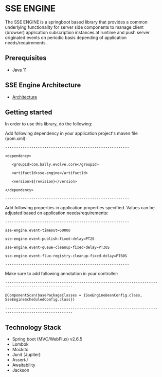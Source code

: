 # SSE ENGINE

The SSE ENGINE is a springboot based library that provides a common underlying functionality for server side components to manage client (browser) application subscription instances at runtime and push server originated events on periodic basis depending of application needs/requirements.

## Prerequisites

- Java 11

## SSE Engine Architecture

* [Architecture](doc/sse-engine-architecture.md)

## Getting started
In order to use this library, do the following:

Add following dependency in your application project's maven file (pom.xml):

`---------------------------------------------------------`

`<dependency>`

`   <groupId>com.bally.evolve.core</groupId>`

`   <artifactId>sse-engine</artifactId>`

`   <version>${revision}</version>`

`</dependency>`

`---------------------------------------------------------`

Add following properties in application.properties specified. Values can be adjusted based on application needs/requirements:

`---------------------------------------------------------`

`sse-engine.event-timeout=60000`

`sse-engine.event-publish-fixed-delay=PT2S`

`sse-engine.event-queue-cleanup-fixed-delay=PT30S`

`sse-engine.event-flux-registry-cleanup-fixed-delay=PT60S`

`---------------------------------------------------------`

Make sure to add following annotation in your controller:

`-----------------------------------------------------------------------------------------------------`

`@ComponentScan(basePackageClasses = {SseEngineBeanConfig.class, SseEngineScheduledConfig.class})`

`-----------------------------------------------------------------------------------------------------`

## Technology Stack

- Spring boot (MVC/WebFlux) v2.6.5
- Lombok
- Mockito
- Junit (Jupiter)
- AssertJ
- Awaitability
- Jackson
